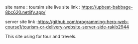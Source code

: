 site name : toursim site
live site link : https://upbeat-babbage-8bc620.netlify.app/

server site link :https://github.com/programming-hero-web-course1/tourism-or-delivery-website-server-side-rakib2944

This site using for tour and trevels.
